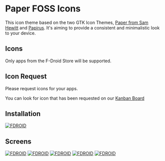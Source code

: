 # Paper FOSS Icons
This icon theme based on the two GTK Icon Themes, [Paper from Sam Hewitt](https://github.com/snwh/paper-icon-theme) and [Papirus](https://github.com/PapirusDevelopmentTeam/papirus-icon-theme). It's aiming to provide a consistent and minimalistic look to your device.

## Icons
Only apps from the F-Droid Store will be supported.

## Icon Request
Please request icons for your apps.

You can look for icon that has been requested on our [Kanban Board](https://board.kiefer-networks.de/?controller=BoardViewController&action=readonly&token=6c296e435be93377ce9688f872f48d8f409f57a7837bcbf4cfcd72243c70)
## Installation
[![FDROID](https://gitlab.com/beli3ver/Paper-FOSS-Theme/raw/master/gitlab/fdroid.png)](https://f-droid.org/packages/com.kn.paper_foss_theme/)

## Screens
[![FDROID](https://gitlab.com/beli3ver/Paper-FOSS-Theme/raw/master/gitlab/screens/1thumb.png)](https://gitlab.com/beli3ver/Paper-FOSS-Theme/raw/master/gitlab/screens/1.png)
[![FDROID](https://gitlab.com/beli3ver/Paper-FOSS-Theme/raw/master/gitlab/screens/2thumb.png)](https://gitlab.com/beli3ver/Paper-FOSS-Theme/raw/master/gitlab/screens/2.png)
[![FDROID](https://gitlab.com/beli3ver/Paper-FOSS-Theme/raw/master/gitlab/screens/3thumb.png)](https://gitlab.com/beli3ver/Paper-FOSS-Theme/raw/master/gitlab/screens/3.png)
[![FDROID](https://gitlab.com/beli3ver/Paper-FOSS-Theme/raw/master/gitlab/screens/5thumb.png)](https://gitlab.com/beli3ver/Paper-FOSS-Theme/raw/master/gitlab/screens/5.png)
[![FDROID](https://gitlab.com/beli3ver/Paper-FOSS-Theme/raw/master/gitlab/screens/6thumb.png)](https://gitlab.com/beli3ver/Paper-FOSS-Theme/raw/master/gitlab/screens/6.png)


